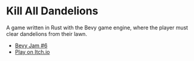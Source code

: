 # Kill All Dandelions

A game written in Rust with the Bevy game engine, where the player must clear dandelions from their lawn.

- [Bevy Jam #6](https://itch.io/jam/bevy-jam-6)
- [Play on Itch.io](https://erikhorton.itch.io/kill-all-dandelions)
